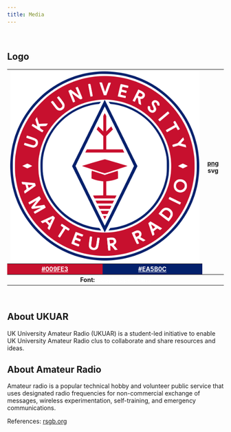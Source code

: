 ```yaml
---
title: Media
---
```

<br>

## Logo

<table>
  <tr>
    <th colspan="2"><img src="/media/logo.png" width="100%"/></th>
    <th><a href="https://github.com/ukuar/ukuar.org/raw/master/media/logo.png" target="_blank">png</a> <a>svg</a></th>
  </tr>
  <tr>
    <th bgcolor="#C7102E"><a style="color:white" href="http://www.colorfavs.com/colors/C7102E/" target="_blank">#009FE3</a></th>
    <th bgcolor="#03206C"><a style="color:white" href="http://www.colorfavs.com/colors/03206C/" target="_blank">#EA5B0C</a></th>
  </tr>
  <tr>
    <th colspan="3">Font: <a style="color:white" href="https://fonts.google.com/specimen/Open+Sans?selection.family=Open+Sans" target="_blank">Google Open Sans</a></th>
  </tr>
</table>
<br>

## About UKUAR

UK University Amateur Radio (UKUAR) is a student-led initiative to enable UK University Amateur Radio clus to collaborate and share resources and ideas.

## About Amateur Radio

Amateur radio is a popular technical hobby and volunteer public service that uses designated radio frequencies for non-commercial exchange of messages, wireless experimentation, self-training, and emergency communications.

References: [rsgb.org](https://rsgb.org/)
